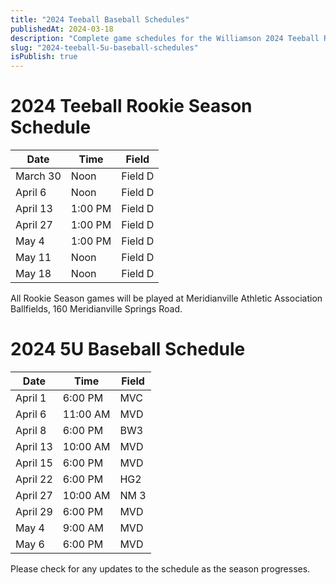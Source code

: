 ```yaml
---
title: "2024 Teeball Baseball Schedules"
publishedAt: 2024-03-18
description: "Complete game schedules for the Williamson 2024 Teeball Rookie Season."
slug: "2024-teeball-5u-baseball-schedules"
isPublish: true
---
```


# 2024 Teeball Rookie Season Schedule

| Date     | Time    | Field |
|----------|---------|-------|
| March 30 | Noon    | Field D |
| April 6  | Noon    | Field D |
| April 13 | 1:00 PM | Field D |
| April 27 | 1:00 PM | Field D |
| May 4    | 1:00 PM | Field D |
| May 11   | Noon    | Field D |
| May 18   | Noon    | Field D |

All Rookie Season games will be played at Meridianville Athletic Association Ballfields, 160 Meridianville Springs Road.

# 2024 5U Baseball Schedule

| Date     | Time    | Field |
|----------|---------|-------|
| April 1  | 6:00 PM | MVC    |
| April 6  | 11:00 AM| MVD    |
| April 8  | 6:00 PM | BW3    |
| April 13 | 10:00 AM| MVD    |
| April 15 | 6:00 PM | MVD    |
| April 22 | 6:00 PM | HG2    |
| April 27 | 10:00 AM| NM 3   |
| April 29 | 6:00 PM | MVD    |
| May 4    | 9:00 AM | MVD    |
| May 6    | 6:00 PM | MVD    |

Please check for any updates to the schedule as the season progresses.